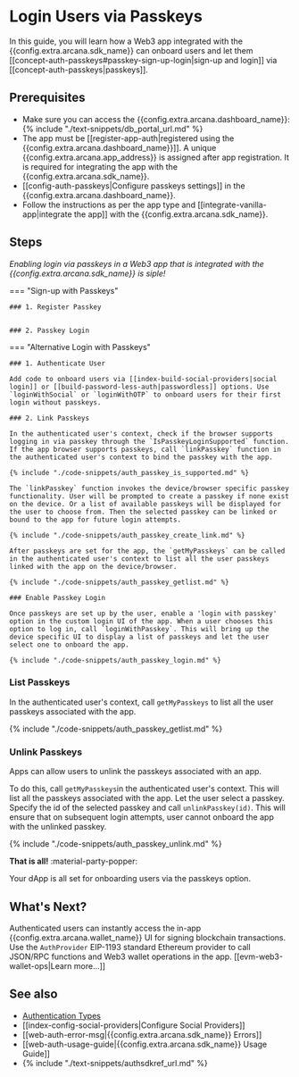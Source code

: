 # Login Users via Passkeys

In this guide, you will learn how a Web3 app integrated with the {{config.extra.arcana.sdk_name}} can onboard users and let them  [[concept-auth-passkeys#passkey-sign-up-login|sign-up and login]] via [[concept-auth-passkeys|passkeys]].

## Prerequisites

* Make sure you can access the {{config.extra.arcana.dashboard_name}}: {% include "./text-snippets/db_portal_url.md" %}
* The app must be [[register-app-auth|registered using the {{config.extra.arcana.dashboard_name}}]]. A unique {{config.extra.arcana.app_address}} is assigned after app registration. It is required for integrating the app with the {{config.extra.arcana.sdk_name}}.
* [[config-auth-passkeys|Configure passkeys settings]] in the  {{config.extra.arcana.dashboard_name}}.
* Follow the instructions as per the app type and [[integrate-vanilla-app|integrate the app]] with the {{config.extra.arcana.sdk_name}}.

## Steps

*Enabling login via passkeys in a Web3 app that is integrated with the {{config.extra.arcana.sdk_name}} is siple!*

=== "Sign-up with Passkeys"

    ### 1. Register Passkey


    ### 2. Passkey Login


=== "Alternative Login with Passkeys"

    ### 1. Authenticate User

    Add code to onboard users via [[index-build-social-providers|social login]] or [[build-password-less-auth|passwordless]] options. Use `loginWithSocial` or `loginWithOTP` to onboard users for their first login without passkeys.

    ### 2. Link Passkeys

    In the authenticated user's context, check if the browser supports logging in via passkey through the `IsPasskeyLoginSupported` function. If the app browser supports passkeys, call `linkPasskey` function in the authenticated user's context to bind the passkey with the app. 

    {% include "./code-snippets/auth_passkey_is_supported.md" %}

    The `linkPasskey` function invokes the device/browser specific passkey functionality. User will be prompted to create a passkey if none exist on the device. Or a list of available passkeys will be displayed for the user to choose from. Then the selected passkey can be linked or bound to the app for future login attempts. 

    {% include "./code-snippets/auth_passkey_create_link.md" %}

    After passkeys are set for the app, the `getMyPasskeys` can be called in the authenticated user's context to list all the user passkeys linked with the app on the device/browser.

    {% include "./code-snippets/auth_passkey_getlist.md" %}

    ### Enable Passkey Login

    Once passkeys are set up by the user, enable a 'login with passkey' option in the custom login UI of the app. When a user chooses this option to log in, call `loginWithPasskey`. This will bring up the device specific UI to display a list of passkeys and let the user select one to onboard the app.

    {% include "./code-snippets/auth_passkey_login.md" %}

### List Passkeys

In the authenticated user's context, call `getMyPasskeys` to list all the user passkeys associated with the app.

{% include "./code-snippets/auth_passkey_getlist.md" %}

### Unlink Passkeys

Apps can allow users to unlink the passkeys associated with an app. 

To do this, call `getMyPasskeys`in the authenticated user's context. This will list all the passkeys associated with the app. Let the user select a passkey. Specify the id of the selected passkey and call `unlinkPasskey(id)`. This will ensure that on subsequent login attempts, user cannot onboard the app with the unlinked passkey.

{% include "./code-snippets/auth_passkey_unlink.md" %}

**That is all!**  :material-party-popper:

Your dApp is all set for onboarding users via the passkeys option.

## What's Next?

Authenticated users can instantly access the in-app {{config.extra.arcana.wallet_name}} UI for signing blockchain transactions. Use the `AuthProvider` EIP-1193 standard Ethereum provider to call JSON/RPC functions and Web3 wallet operations in the app. [[evm-web3-wallet-ops|Learn more...]]

## See also

* [Authentication Types]({{page.meta.arcana.root_rel_path}}/concepts/authtype/index.md)
* [[index-config-social-providers|Configure Social Providers]]
* [[web-auth-error-msg|{{config.extra.arcana.sdk_name}} Errors]]
* [[web-auth-usage-guide|{{config.extra.arcana.sdk_name}} Usage Guide]]
* {% include "./text-snippets/authsdkref_url.md" %}
